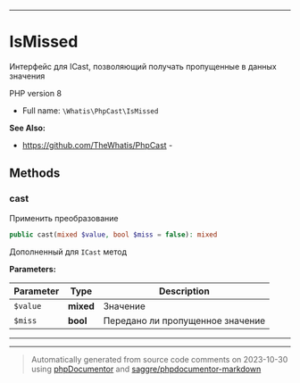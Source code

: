 ***

# IsMissed

Интерфейс для ICast,
позволяющий получать
пропущенные в данных
значения

PHP version 8

* Full name: `\Whatis\PhpCast\IsMissed`

**See Also:**

* https://github.com/TheWhatis/PhpCast - 



## Methods


### cast

Применить преобразование

```php
public cast(mixed $value, bool $miss = false): mixed
```

Дополненный для `ICast` метод






**Parameters:**

| Parameter | Type | Description |
|-----------|------|-------------|
| `$value` | **mixed** | Значение |
| `$miss` | **bool** | Передано ли пропущенное значение |




***


***
> Automatically generated from source code comments on 2023-10-30 using [phpDocumentor](http://www.phpdoc.org/) and [saggre/phpdocumentor-markdown](https://github.com/Saggre/phpDocumentor-markdown)
